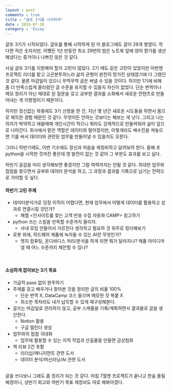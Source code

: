 ```yaml
---
layout : post
comments : true
title : "글또 3기를 시작하며"
date : 2019-07-10
category : 'Essay'
---
```


글또 3기가 시작되었다. 글또를 통해 시작하게 된 이 블로그에도 글이 29개 쌓였다. 적다면 적은 숫자지만, 어쨌든 1년 반동안 최소 29번의 밤은 노트북 앞에 앉아 뭔가를 생산해냈다는 증거이니 나쁘진 않은 것 같다.

사실 글또 3기를 지원해야 할지 고민이 많았다. 2기 때도 같은 고민이 있었지만 이번엔 프로젝트 리더를 맡고 고군분투하느라 삶의 균형이 완전히 망가진 상태였기에 더 그랬던 것 같다. 물론 마감일이 있으니 꾸역꾸역 글은 써낼 수 있을 것이다. 하지만 1기에 비해 좀 더 만족스럽게 올라왔던 글 수준을 유지할 수 있을지 자신이 없었다. 단순 번역이나 메모 정리가 아닌 제대로 된 질문을 갖고 공부한 결과를 소화해서 새로운 컨텐츠로 만들어내는 게 지향점이기 때문이다.

하지만 정신없는 와중에도 3기 신청을 한 건, 지난 몇 년간 새로운 시도들을 하면서 몸으로 체득한 경험 때문인 것 같다. 무엇이든 안하는 것보다는 해보는 게 낫다. 그리고 나는 의지가 박약하고 애들때매 개인시간이 적으니 뭐라도 강제적으로 만들어둬야 삶이 앞으로 나아간다. 회사에서 맡은 역할은 데이터와 멀어졌지만, 이렇게라도 배수진을 쳐놓으면 기를 써서 데이터와 관련된 업무를 만들어낼 수 있을지도 모른다.

그러니 하반기에도, 이번 기수에도 정신과 마음을 재정비하고 달려보려 한다. 올해 초 python을 시작한 것까진 좋은데 영 발전이 없는 것 같아 그 부분도 효과를 보고 싶다.

하반기 글감을 미리 생각해보면 좋겠지만 그럴 여력까지는 안될 것 같다. 최대한 업무와 접점을 찾으면서 공부와 데이터 분석을 하고, 그 과정과 결과를 기록으로 남기는 전략으로 가야할 듯 싶다.
<br>


#### 하반기 고민 주제
- 데이터분석가로 당장 이직이 어렵다면, 현재 업무에서 어떻게 데이터를 활용하고 성과로 연결시킬 것인가?
  - 패캠 <인사이트를 찾는 고객 반응 수집 자동화 CAMP> 참고하기
- python 쓰는 스킬을 만족할 수준까지 올리자.
  - 사내 모임 만들어서 가르친다 생각하고 필요하 것 위주로 정리해보기
- 로봇 외에, 하드웨어 제품에 녹아들 수 있는 AI란 무엇인가?
  - 엣지 컴퓨팅, 온디바디스 처리/분석을 하게 되면 뭐가 달라지나? 제품 아이디어 낼 때 어느 수준까지 제안할 수 있나?

<br>

#### 소심하게 잡아보는 3기 목표
- 가급적 pass 없이 완주하기
- 주제를 갖고 배우거나 찾아본 것을 정리한 글의 비율 100%
  - 단순 번역 X, DataCamp 코스 들으며 메모한 것 복붙 X
  - 최소한 목차라도 내가 납득할 수 있게 재구성해본다.
- 글쓰는 마감일로 관리하지 않고, 공부 스케줄을 기록/계획하면서 결과물로 글을 생산한다.
  - Notion 활용
  - 구글 캘린더 생성
- 업무와의 접점 극대화
  - 업무에 활용할 수 있는 지적 작업과 산출물을 만들면 금상첨화
- 책 리뷰 2건 포함
  - 리더십/매니지먼트 관련 도서
  - 데이터 분석/머신러닝/AI 관련 도서

<br>
글을 쓰다보니 그래도 좀 정리가 되는 것 같다. 마침 7월엔 프로젝트가 끝나고 한숨 돌릴 예정이니, 상반기 회고와 하반기 목표 재정비도 따로 해봐야겠다.
